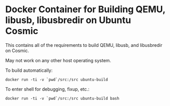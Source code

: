 # Docker Container for Building QEMU, libusb, libusbredir on Ubuntu Cosmic

This contains all of the requirements to build QEMU, libusb, and libusbredir on Cosmic.

May not work on any other host operating system.

To build automatically:
```
docker run -ti -v `pwd`/src:/src ubuntu-build
```

To enter shell for debugging, fixup, etc.:
```
docker run -ti -v `pwd`/src:/src ubuntu-build bash
```
